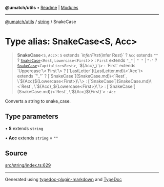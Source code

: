 **@umatch/utils** • [Readme](../../index.md) \| [Modules](../../modules.md)

***

[@umatch/utils](../../modules.md) / [string](../index.md) / SnakeCase

# Type alias: SnakeCase\<S, Acc\>

> **SnakeCase**\<`S`, `Acc`\>: `S` extends \`${infer First}${infer Rest}\` ? `Acc` extends `""` ? [`SnakeCase`](SnakeCase.md)\<`Rest`, `Lowercase`\<`First`\>\> : `First` extends `"_"` \| `" "` \| `"-"` ? [`SnakeCase`](SnakeCase.md)\<`Capitalize`\<`Rest`\>, \`${Acc}_\`\> : `First` extends `Uppercase`\<`First`\> ? [`LastLetter`](LastLetter.md)\<`Acc`\> extends `"_"` ? [`SnakeCase`](SnakeCase.md)\<`Rest`, \`${Acc}${Lowercase<First>}\`\> : [`SnakeCase`](SnakeCase.md)\<`Rest`, \`${Acc}_${Lowercase<First>}\`\> : [`SnakeCase`](SnakeCase.md)\<`Rest`, \`${Acc}${First}\`\> : `Acc`

Converts a string to snake_case.

## Type parameters

• **S** extends `string`

• **Acc** extends `string` = `""`

## Source

[src/string/index.ts:629](https://github.com/umatch-oficial/utils/blob/0b3210d/src/string/index.ts#L629)

***

Generated using [typedoc-plugin-markdown](https://www.npmjs.com/package/typedoc-plugin-markdown) and [TypeDoc](https://typedoc.org/)
